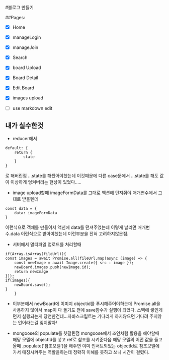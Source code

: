 #블로그 만들기

##Pages:

- [x] Home
- [x] manageLogin
- [x] manageJoin
- [x] Search
- [x] board Upload
- [x] Board Detail
- [x] Edit Board
- [x] images upload
- [ ] use markdown edit


## 내가 실수한것
- reducer에서
```
default: {
    return {
        state
    }
}
```
로 해버린점
...state를 해줬어야했는데 이것때문에 다른 case문에서 ...state를 해도 값이 이상하게 엉켜버리는 현상이 있었다.....

- image upload할때 imageFormData를 그대로 액션에 던져줘야 매개변수에서 그대로 받을텐데
```
const data = {
    data: imageFormData
}
```
이런식으로 객체를 만들어서 액션에 data를 던져주었는데 이렇게 날리면 매개변수.data 이런식으로 받아야했는데 이런부분을 전혀 고려하지않은점.

- 서버에서 멀티파일 업로드를 처리할때


```
if(Array.isArray(fileUrl)){
const images = await Promise.all(fileUrl.map(async (image) => {
    const newImage = await Image.create({ src : image });
    newBoard.images.push(newImage.id);
    return newImage
}));
if(images){
    newBoard.save();
}
    }
```

- 이부분에서 newBoard에 이미지 objectid를 푸시해주어야하는데 Promise.all을 사용하지 않아서 map이 다 돌기도 전에 save함수가 실행이 되었다.
스택에 쌓인게 먼저 실행되는게 당연한건데...자바스크립트는 기다리게 하지않으면 기다려 주지않는 언어라는걸 잊지말자!

- mongoose의 populate를 헷갈린점 mongoose에서 조인처럼 활용을 해야할때 해당 모델에 objectId를 넣고 ref로 참조를 시켜준다음 해당 모델의 어떤 값을
들고올때 .populate('참조모델')을 해주면 이미 인서트되있는 objectId로 참조모델에 가서 매칭시켜주는 역할을하는데 정확히 이해를 못하고 쓰니 시간이 걸렸다.
